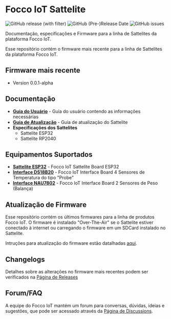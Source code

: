# Focco IoT Sattelite

![GitHub release (with filter)](https://img.shields.io/github/v/release/focco-iot/Sattelite-Focco-IoT)
![GitHub (Pre-)Release Date](https://img.shields.io/github/release-date-pre/focco-iot/Sattelite-Focco-IoT)
![GitHub issues](https://img.shields.io/github/issues/focco-iot/Sattelite-Focco-IoT)

Documentação, especificações e Firmware para a linha de Sattelites da plataforma Focco IoT.

Esse repositório contém o firmware mais recente para a linha de Sattelites da plataforma Focco IoT.

## Firmware mais recente

* Version 0.0.1-alpha

## Documentação

* **[Guia do Usuário](https://linkparaoguia.com.br)** - Guia do usuário contendo as informações necessárias
* **[Guia de Atualização](https://linkparaoguia.com.br)** - Guia de atualização do Sattelite
* **Especificações dos Sattelites**
    * Sattelite ESP32
    * Sattelite RP2040

## Equipamentos Suportados

* **[Sattelite ESP32](https://linkparaoproduto)** - Focco IoT Sattelite Board ESP32
* **[Interface DS18B20](https://linkparaoproduto)** - Focco IoT Interface Board 4 Sensores de Temperatura do tipo "Probe"
* **[Interface NAU7802](https://linkparaoproduto)** - Focco IoT Interface Board 2 Sensores de Peso (Balança)

## Atualização de Firmware

Esse repositório contém os últimos firmwares para a linha de produtos Focco IoT. O firmware é instalado "Over-The-Air" se o Sattelite estiver conectado à internet ou carregando o firmware em um SDCard instalado no Sattelite.

Intruções para atualização do firmware estão datalhadas [aqui](https://linkparaoguia.com.br).

## Changelogs

Detalhes sobre as alterações no firmware mais recentes podem ser verificados na [Página de Releases](https://github.com/focco-iot/Sattelite-Focco-IoT/releases)

## Forum/FAQ

A equipe do Focco IoT mantém um forum para conversas, dúvidas, ideias e sugestões, que pode ser acessado através da [Página de Discussions](https://github.com/focco-iot/Sattelite-Focco-IoT/discussions).
